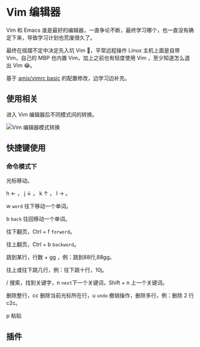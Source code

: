 # Vim 编辑器

Vim 和 Emacs 谁是最好的编辑器，一直争论不断，最终学习哪个，也一直没有确定下来，导致学习计划也荒废很久了。

最终在摇摆不定中决定先入坑 Vim 🎉，平常远程操作 Linux 主机上面是自带 Vim，自己的 MBP 也内置 Vim，加上之前也有轻度使用 Vim ，至少知道怎么退出 Vim 😂。

基于 [amix/vimrc basic](https://github.com/amix/vimrc/blob/master/vimrcs/basic.vim) 的配置修改，边学习边补充。

## 使用相关
进入 Vim 编辑器后不同模式间的转换。

![Vim 编辑器模式转换](https://miasanmia.oss-cn-beijing.aliyuncs.com/picture/2023/02/22/069b799e-62bb-47f7-b7ef-11f875d88b7a.png)

## 快捷键使用
### 命令模式下

光标移动。

h ← ， j ↓ ， k ↑ ， l → 。

w `word` 往下移动一个单词。

b `back` 往回移动一个单词。

往下翻页，Ctrl + f `forword`。

往上翻页，Ctrl + b `backword`。

跳到某行，行数 + gg ，例：跳到88行,88gg。

往上或往下跳几行，例：往下跳十行，10j。

/ 搜索，找到关键字，n `next`下一个关键词，Shift + n 上一个关键词。

删除整行，cc 删除当前光标所在行，u `undo` 撤销操作，删除多行，例：删除 2 行 c2c。

p 粘贴

## 插件
